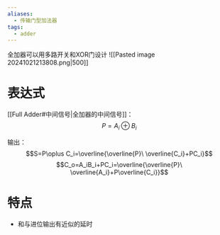 ```yaml
---
aliases:
  - 传输门型加法器
tags:
  - adder
---
```

全加器可以用多路开关和XOR门设计
![[Pasted image 20241021213808.png|500]]
# 表达式
[[Full Adder#中间信号|全加器的中间信号]]：
$$P=A_i \oplus B_i$$

输出：
$$S=P\oplus C_i=\overline{\overline{P}\ \overline{C_i}+PC_i}$$
$$C_o=A_iB_i+PC_i=\overline{\overline{P}\ \overline{A_i}+P\overline{C_i}}$$

# 特点
- 和与进位输出有近似的延时